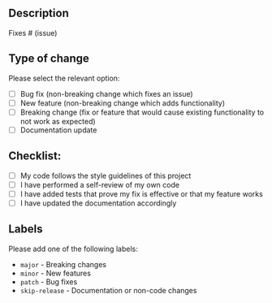 ## Description

<!-- Please include a summary of the changes and which issue is fixed -->

Fixes # (issue)

## Type of change

Please select the relevant option:

- [ ] Bug fix (non-breaking change which fixes an issue)
- [ ] New feature (non-breaking change which adds functionality)
- [ ] Breaking change (fix or feature that would cause existing functionality to not work as expected)
- [ ] Documentation update

## Checklist:

- [ ] My code follows the style guidelines of this project
- [ ] I have performed a self-review of my own code
- [ ] I have added tests that prove my fix is effective or that my feature works
- [ ] I have updated the documentation accordingly

## Labels

Please add one of the following labels:
- `major` - Breaking changes
- `minor` - New features
- `patch` - Bug fixes
- `skip-release` - Documentation or non-code changes 